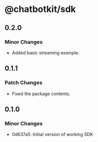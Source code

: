 # @chatbotkit/sdk

## 0.2.0

### Minor Changes

- Added basic streaming example.

## 0.1.1

### Patch Changes

- Fixed the package contents.

## 0.1.0

### Minor Changes

- 0d637a5: Initial version of working SDK
